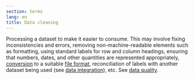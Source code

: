 ```yaml
---
section: terms
lang: en
title: Data cleaning
---
```


Processing a dataset to make it easier to consume. This may involve fixing inconsistencies and errors, removing non-machine-readable elements such as formatting, using standard labels for row and column headings, ensuring that numbers, dates, and other quantities are represented appropriately, [conversion](../conversion/) to a suitable [file format](../file-format/), reconciliation of labels with another dataset being used (see [data integration](../data-integration/)), etc. See [data quality](../data-quality/).
